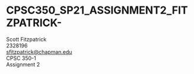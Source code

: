 # CPSC350_SP21_ASSIGNMENT2_FITZPATRICK-

Scott Fitzpatrick  
2328196  
sfitzpatrick@chapman.edu  
CPSC 350-1  
Assignment 2  

